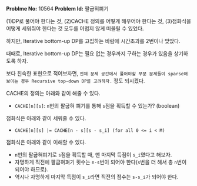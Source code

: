 **Problme No:** 10564
**Problem Id:** 팔굽혀펴기


(1)DP로 풀어야 한다는 것, (2)CACHE 정의를 어떻게 해우어야 한다는 것, (3)점화식을 어떻게 세워줘야 한다는 것 모두를 어렵지 않게 떠올릴 수 있었다.


하지만, Iterative bottom-up DP를 고집하는 바람에 시간초과를 2번이나 맞았다.


때때로, Iterative bottom-up DP는 필요 없는 경우까지 구하는 경우가 있음을 상기하도록 하자.


보다 친숙한 표현으로 적어보자면, `전체 문제 공간에서 풀어야할 부분 문제들이 sparse해보이는 경우 Recursive top-down DP를 고려하자.` 정도 되시겠다.


CACHE의 정의는 아래와 같이 해줄 수 있다.


- `CACHE[n][s]`: `n`번의 팔굽혀 펴기를 통해 `s`점을 획득할 수 있는가? (boolean)


점화식은 아래와 같이 세워줄 수 있다.


- `CACHE[n][s] |= CACHE[n - s][s - s_i] (for all 0 <= i < M)`


점화식은 아래와 같이 이해할 수 있다.


- `n`번의 팔굽혀펴기로 `s`점을 획득할 때, 맨 마지막 득점이 `s_i`였다고 해보자.
- 자명하게 직전에 팔굽혀펴기 횟수는 `n-s`번이 되어야 한다(`s`번을 더 해서 총 `n`번이 되어야 하므로).
- 역시나 자명하게 마지막 득점이 `s_i`라면 직전의 점수는 `s-s_i`가 되어야 한다.
